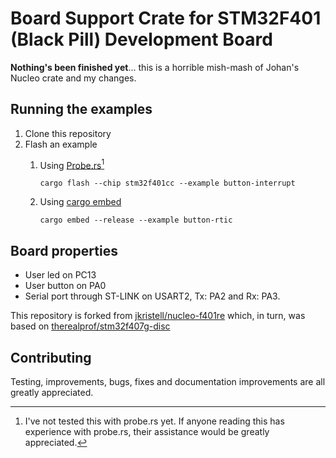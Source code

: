 # Board Support Crate for STM32F401 (Black Pill) Development Board

**Nothing's been finished yet**...
this is a horrible mish-mash of Johan's Nucleo crate and my changes.

## Running the examples

1. Clone this repository
2. Flash an example
    1. Using [Probe.rs](https://crates.io/crates/probe-rs)[^1]

        ```cargo flash --chip stm32f401cc --example button-interrupt```

    2. Using [cargo embed](https://crates.io/crates/cargo-embed)

        ```cargo embed --release --example button-rtic```

## Board properties

* User led on PC13
* User button on PA0
* Serial port through ST-LINK on USART2, Tx: PA2 and Rx: PA3.

This repository is forked from
[jkristell/nucleo-f401re](https://github.com/jkristell/nucleo-f401re)
which, in turn, was based on
[therealprof/stm32f407g-disc](https://github.com/therealprof/stm32f407g-disc)

## Contributing

[^1]: I've not tested this with probe.rs yet.
If anyone reading this has experience with probe.rs,
their assistance would be greatly appreciated.

Testing, improvements, bugs, fixes and documentation improvements
are all greatly appreciated.